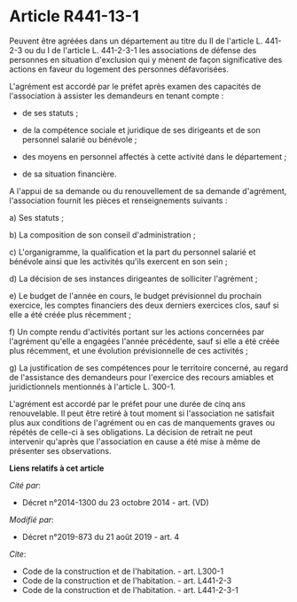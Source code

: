 # Article R441-13-1

Peuvent être agréées dans un département au titre du II de l'article L. 441-2-3 ou du I de l'article L. 441-2-3-1 les
associations de défense des personnes en situation d'exclusion qui y mènent de façon significative des actions en faveur du
logement des personnes défavorisées.

L'agrément est accordé par le préfet après examen des capacités de l'association à assister les demandeurs en tenant compte :

- de ses statuts ;

- de la compétence sociale et juridique de ses dirigeants et de son personnel salarié ou bénévole ;

- des moyens en personnel affectés à cette activité dans le département ;

- de sa situation financière.

A l'appui de sa demande ou du renouvellement de sa demande d'agrément, l'association fournit les pièces et renseignements
suivants : 

a) Ses statuts ; 

b) La composition de son conseil d'administration ; 

c) L'organigramme, la qualification et la part du personnel salarié et bénévole ainsi que les activités qu'ils exercent en
son sein ; 

d) La décision de ses instances dirigeantes de solliciter l'agrément ; 

e) Le budget de l'année en cours, le budget prévisionnel du prochain exercice, les comptes financiers des deux derniers
exercices clos, sauf si elle a été créée plus récemment ; 

f) Un compte rendu d'activités portant sur les actions concernées par l'agrément qu'elle a engagées l'année précédente, sauf
si elle a été créée plus récemment, et une évolution prévisionnelle de ces activités ; 

g) La justification de ses compétences pour le territoire concerné, au regard de l'assistance des demandeurs pour l'exercice
des recours amiables et juridictionnels mentionnés à l'article L. 300-1.

L'agrément est accordé par le préfet pour une durée de cinq ans renouvelable. Il peut être retiré à tout moment si
l'association ne satisfait plus aux conditions de l'agrément ou en cas de manquements graves ou répétés de celle-ci à ses
obligations. La décision de retrait ne peut intervenir qu'après que l'association en cause a été mise à même de présenter ses
observations.

**Liens relatifs à cet article**

_Cité par_:

  - Décret n°2014-1300 du 23 octobre 2014 - art. (VD)

_Modifié par_:

  - Décret n°2019-873 du 21 août 2019 - art. 4

_Cite_:

  - Code de la construction et de l'habitation. - art. L300-1
  - Code de la construction et de l'habitation. - art. L441-2-3
  - Code de la construction et de l'habitation. - art. L441-2-3-1
